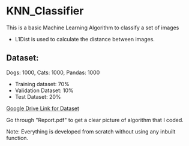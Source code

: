 # KNN_Classifier
This is a basic Machine Learning Algorithm to classify a set of images

- L1Dist is used to calculate the distance between images.

Dataset:
--------
Dogs: 1000, Cats: 1000, Pandas: 1000

- Training dataset: 70%
- Validation Dataset: 10%
- Test Dataset: 20%

[Google Drive Link for Dataset](https://drive.google.com/open?id=1SbfbN_UifJtMlUS7RujR9dR2UNmEp92t)

Go through "Report.pdf" to get a clear picture of algorithm that I coded.

Note: Everything is developed from scratch without using any inbuilt function.
